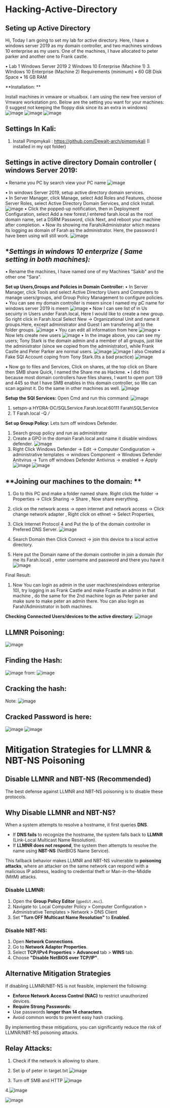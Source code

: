 # Hacking-Active-Directory

**Seting up Active Directory**
---------

 Hi, Today I am going to set my lab for active directory. Here, I have a windows server 2019 as my domain controller, and two machines windows 10 enterprise as my users. One of the machines, I have allocated to peter parker and another one to Frank castle. 
 
• Lab
1 Windows Server 2019
2 Windows 10 Enterprise (Machine 1)
3. WIndows 10 Enterprise (Machine 2) 
Requirements (minimum)
• 60 GB Disk Space
• 16 GB RAM

**Installation: **

Install machines in vmware or vitualbox. I am using the new free version of Vmware workstation pro. Below are the setting you want for your machines: 
(I suggest not keeping the floppy disk since its an extra in windows)
![image](https://github.com/user-attachments/assets/31080a4a-5aa9-4445-a509-24538497e76b)
![image](https://github.com/user-attachments/assets/8feaaab0-2423-4ce7-b25d-f28c071075cf)
![image](https://github.com/user-attachments/assets/01cdc2da-a693-457a-a310-a372512db347)

**Settings In Kali:**
-------------
1. Install Pimpmykali : https://github.com/Dewalt-arch/pimpmykali (I installed in my opt folder)

**Settings in active directory Domain controller ( windows Server 2019:**
------
• Rename you PC by search view your PC name 
![image](https://github.com/user-attachments/assets/9d0e298a-fd29-4e17-9f2c-880ffd4706cd)

• In windows Server 2019, setup active directory domain services.  
• In Server Manager, click Manage, select Add Roles and Features, choose Server Roles, select Active Directory Domain Services, and click Install.
![image](https://github.com/user-attachments/assets/a1f726ef-f542-43b3-a7c6-b8c4749694cb)
• Click the popped-up notification, then in Deployment Configuration, select Add a new forest,I entered farah.local as the root domain name, set a DSRM Password, click Next, and reboot your machine after completion.
• Now its showing me Farah/Administrator which means its logging as domain of Farah as the administrator. Here, the password I have been using will still work.
![image](https://github.com/user-attachments/assets/f4a4a5e1-6bed-4bb4-a5e6-e7174b7eb9bd)

**Settings in  windows 10 enterprize ( Same setting in both machines):*
------------------------
• Rename the machines, I have named one of my Machines "Sakib" and the other one "Sara".

**Set up Users,Groups and Policies in Domain Controller:**
• In Server Manager, click Tools and select Active Directory Users and Computers to manage users/groups, and Group Policy Management to configure policies.
• You can see my domain controller is meem since I named my pC name for windows server 2019 is meem
 ![image](https://github.com/user-attachments/assets/c9c3e191-5755-44f0-9c47-ab8a9dc11174)
 • Now I can see list of in Us secuirty in Users under Farah.local, Here I would like to create a new group. So right click in Farah.local Select New -> Organizational Unit and name it groups.Here, except administrator and Guest I am transfering all to the folder groups.
 ![image](https://github.com/user-attachments/assets/25c568c7-ee7f-4b0d-8320-d3736c2fbd89)
• You can edit all information from here
![image](https://github.com/user-attachments/assets/0eea9b07-7cef-47b2-b1c3-ed539228a856)
• Now lets create new users
![image](https://github.com/user-attachments/assets/426dc528-2ac5-40fb-88a6-3c53690f065f)
• In the image above, you can see my users; Tony Stark is the domain admin and a member of all groups, just like the administrator (since we copied from the administrator), while Frank Castle and Peter Parker are normal users. 
![image](https://github.com/user-attachments/assets/7b780efe-3f95-4139-be93-7320e1ce9869)
![image](https://github.com/user-attachments/assets/440ee4f5-af60-4bd4-9e9b-43d4e0941c84)
I also Created a Fake SQl Account coping from Tony Stark.(Its a bad practice)
![image](https://github.com/user-attachments/assets/49e1eae7-c336-4757-99e6-89c157cb68ee)

• Now go to files and Services, Click on shares, at the top click on Share then SMB share Quick, I named the Share me as Hackme.
•  I did this because most domain controllers have files shares, I want to open port 139 and 445 so that I have SMB enables in this domain controller, so We can scan against it. Do the same in other machines as well.
![image](https://github.com/user-attachments/assets/97dca761-46d1-49cf-a4a9-3c41f7f929dc)

**Setup the SQl Services:**
Open Cmd and run this command: 
![image](https://github.com/user-attachments/assets/bfe8c083-4bd3-4888-8b64-a0d1259712d2)
1. setspn-a HYDRA-DC/SQLService.Farah.local:60111 Farah\SQLService
2. T Farah.local -Q */*

**Set up Group Policy:** 
Lets turn off windows Defender. 
1. Search group policy and run as administrator
2. Create a GPO in the domain Farah.local and name it disable windows defender.
![image](https://github.com/user-attachments/assets/e4284ac5-fbaf-4b50-a69f-eb7b6f769f07)
3. Right Click Windows Defender -> Edit -> Computer Condiguration -> administrative templates -> windows Component -> Windows Defender Anitvirus -> Turn off windows Defender Antivirus -> enabled -> Apply
![image](https://github.com/user-attachments/assets/95edc00e-4a7d-456a-b403-2eafb09f6f9d)
![image](https://github.com/user-attachments/assets/349cf94b-022d-4762-b2cd-2d2ef1fe9de5)


**Joining our machines to the domain: ** 
-----------
1. Go to this PC and make a folder named share. Right click the folder -> Properties -> Click Sharing -> Share , Now share everything. 
2. click on the network acess -> open internet and network access -> Click change network adapter , Right click on ethnet -> Select Properties,
3.  Click Internet Protocol 4 and Put the Ip of the domain controller in Prefered DNS Server.
![image](https://github.com/user-attachments/assets/2b499f07-b636-4c1a-8c73-1041c0c6e8a9)

4. Search Domain then Click Connect -> join this device to a local active directory.
5. Here put the Domain name of the domain controller  in join a domain (for me its Farah.local) , enter username and password and there you have it
![image](https://github.com/user-attachments/assets/b8891885-08e8-47b6-81d7-a509728af4a8)

Final Result: 
1. Now You can login as admin in the user machines(windows enterprise 10), try logging in as Frank Castle and make Fcastle an admin in that machine , do the same for the 2nd machine login as Peter parker and make sure to make peter an admin there. You can also login as Farah/Administrator in both machines. 

**Checking Connected Users/devices to the active directory:**
![image](https://github.com/user-attachments/assets/c99c2e39-b36a-428b-a5a4-5920a2b904e9)

**LLMNR Poisoning:** 
----------------------------------------------
![image](https://github.com/user-attachments/assets/06da6b8c-7536-4fc8-bb3e-83adb0b13f11)

Finding the Hash:
----------------------------
![image](https://github.com/user-attachments/assets/206f8562-5f5a-4589-bbc3-9f695981527b)
from:
![image](https://github.com/user-attachments/assets/48393623-fc22-42d4-83ab-d2effa75b2a6)

Cracking the hash:
------------------------------
Note: 
![image](https://github.com/user-attachments/assets/ff43987f-db9a-46ce-9166-b99b419ed069)

Cracked Password is here:
-------------------------------
![image](https://github.com/user-attachments/assets/4997b66f-d12f-4ab6-8b6a-d72034514810)
![image](https://github.com/user-attachments/assets/3e5ab67c-043d-4d9f-a56f-cb6deb318b4d)

# Mitigation Strategies for LLMNR & NBT-NS Poisoning

## Disable LLMNR and NBT-NS (Recommended)

The best defense against LLMNR and NBT-NS poisoning is to disable these protocols.

## Why Disable LLMNR and NBT-NS?

When a system attempts to resolve a hostname, it first queries **DNS**.  
- If **DNS fails** to recognize the hostname, the system falls back to **LLMNR** (Link-Local Multicast Name Resolution).  
- If **LLMNR does not respond**, the system then attempts to resolve the name using **NBT-NS** (NetBIOS Name Service).  

This fallback behavior makes LLMNR and NBT-NS vulnerable to **poisoning attacks**, where an attacker on the same network can respond with a malicious IP address, leading to credential theft or Man-in-the-Middle (MitM) attacks.

### Disable LLMNR:
1. Open the **Group Policy Editor** (`gpedit.msc`).
2. Navigate to:  Local Computer Policy > Computer Configuration > Administrative Templates > Network > DNS Client
3. Set **"Turn OFF Multicast Name Resolution"** to **Enabled**.

### Disable NBT-NS:
1. Open **Network Connections**.
2. Go to **Network Adapter Properties**.
3. Select **TCP/IPv4 Properties** > **Advanced** tab > **WINS** tab.
4. Choose **"Disable NetBIOS over TCP/IP"**.

## Alternative Mitigation Strategies

If disabling LLMNR/NBT-NS is not feasible, implement the following:

- **Enforce Network Access Control (NAC)** to restrict unauthorized devices.
- **Require Strong Passwords:**
- Use passwords **longer than 14 characters**.
- Avoid common words to prevent easy hash cracking.

By implementing these mitigations, you can significantly reduce the risk of LLMNR/NBT-NS poisoning attacks.

**Relay Attacks:**
---------------------------
1. Check if the network is allowing to share.
2. Set ip of peter in target.txt ![image](https://github.com/user-attachments/assets/d7f2b8f1-7df7-414c-855d-4f1f0c92688f)

3. Turn off SMB and HTTP
![image](https://github.com/user-attachments/assets/1a3ba50d-4a8f-4b93-85a9-3b155f7c6b25)

4.![image](https://github.com/user-attachments/assets/231402a1-c536-4984-8f95-2a8fa64d8a0e)


![image](https://github.com/user-attachments/assets/147f752a-bdbb-43c5-bd18-e0b4db414014)



